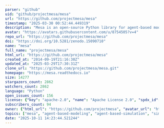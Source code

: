 ```yaml
---
parser: "github"
uid: "github/projectmesa/mesa"
url: "https://github.com/projectmesa/mesa"
timestamp: "2025-03-30 00:52:44.449319"
description: "Mesa is an open-source Python library for agent-based modeling, ideal for simulating complex systems and exploring emergent behaviors."
avatar: "https://avatars.githubusercontent.com/u/8754505?v=4"
repo_url: "https://github.com/projectmesa/mesa"
doi: "https://doi.org/10.5281/zenodo.15090710"
name: "mesa"
full_name: "projectmesa/mesa"
html_url: "https://github.com/projectmesa/mesa"
created_at: "2014-09-19T21:16:30Z"
updated_at: "2025-03-29T17:30:31Z"
clone_url: "https://github.com/projectmesa/mesa.git"
homepage: "https://mesa.readthedocs.io"
size: 14277
stargazers_count: 2862
watchers_count: 2862
language: "Python"
open_issues_count: 156
license: {"key": "apache-2.0", "name": "Apache License 2.0", "spdx_id": "Apache-2.0", "url": "https://api.github.com/licenses/apache-2.0", "node_id": "MDc6TGljZW5zZTI="}
subscribers_count: 94
owner: {"html_url": "https://github.com/projectmesa", "avatar_url": "https://avatars.githubusercontent.com/u/8754505?v=4", "login": "projectmesa", "type": "Organization"}
topics: ["mesa", "agent-based-modeling", "agent-based-simulation", "simulation-framework", "simulation", "simulation-environment", "complex-systems", "complexity-analysis", "modeling-agents", "spatial-models", "gis"]
date: "2025-10-11 14:23:44.521244"
---
```

